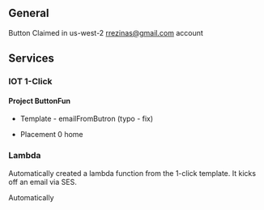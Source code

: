 ## General

Button Claimed in us-west-2 rrezinas@gmail.com account

## Services

### IOT 1-Click

#### Project ButtonFun

- Template - emailFromButron (typo - fix)

- Placement 0 home

### Lambda

Automatically created a lambda function from the 1-click template. It kicks off an email via SES.

Automatically 
